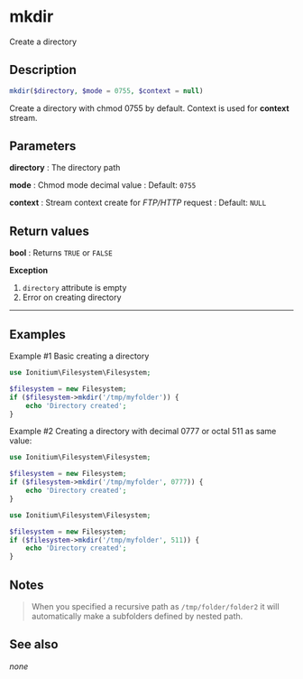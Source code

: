 # mkdir

Create a directory

## Description

```php
mkdir($directory, $mode = 0755, $context = null)
```

Create a directory with chmod 0755 by default. Context is used for __context__ stream.

## Parameters

__directory__
: The directory path

__mode__
: Chmod mode decimal value
: Default: `0755`
  
__context__
: Stream context create for _FTP/HTTP_ request
: Default: `NULL`

## Return values

__bool__
: Returns `TRUE` or `FALSE`

__Exception__
1. `directory` attribute is empty
2. Error on creating directory

____

## Examples

Example #1 Basic creating a directory
```php
use Ionitium\Filesystem\Filesystem;

$filesystem = new Filesystem;
if ($filesystem->mkdir('/tmp/myfolder')) {
    echo 'Directory created';
}
```

Example #2 Creating a directory with decimal 0777 or octal 511 as same value:
```php
use Ionitium\Filesystem\Filesystem;

$filesystem = new Filesystem;
if ($filesystem->mkdir('/tmp/myfolder', 0777)) {
    echo 'Directory created';
}
```

```php
use Ionitium\Filesystem\Filesystem;

$filesystem = new Filesystem;
if ($filesystem->mkdir('/tmp/myfolder', 511)) {
    echo 'Directory created';
}
```

## Notes

> When you specified a recursive path as `/tmp/folder/folder2` it will automatically make a subfolders defined by nested path.

## See also

_none_